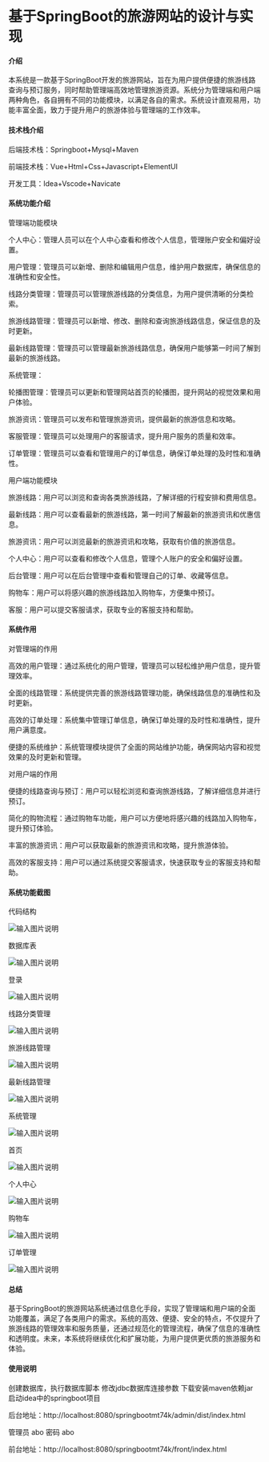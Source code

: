 # 基于SpringBoot的旅游网站的设计与实现

#### 介绍

本系统是一款基于SpringBoot开发的旅游网站，旨在为用户提供便捷的旅游线路查询与预订服务，同时帮助管理端高效地管理旅游资源。系统分为管理端和用户端两种角色，各自拥有不同的功能模块，以满足各自的需求。系统设计直观易用，功能丰富全面，致力于提升用户的旅游体验与管理端的工作效率。

#### 技术栈介绍

后端技术栈：Springboot+Mysql+Maven

前端技术栈：Vue+Html+Css+Javascript+ElementUI

开发工具：Idea+Vscode+Navicate


#### 系统功能介绍

管理端功能模块

个人中心：管理人员可以在个人中心查看和修改个人信息，管理账户安全和偏好设置。

用户管理：管理员可以新增、删除和编辑用户信息，维护用户数据库，确保信息的准确性和安全性。

线路分类管理：管理员可以管理旅游线路的分类信息，为用户提供清晰的分类检索。

旅游线路管理：管理员可以新增、修改、删除和查询旅游线路信息，保证信息的及时更新。

最新线路管理：管理员可以管理最新旅游线路信息，确保用户能够第一时间了解到最新的旅游线路。

系统管理：

轮播图管理：管理员可以更新和管理网站首页的轮播图，提升网站的视觉效果和用户体验。

旅游资讯：管理员可以发布和管理旅游资讯，提供最新的旅游信息和攻略。

客服管理：管理员可以处理用户的客服请求，提升用户服务的质量和效率。

订单管理：管理员可以查看和管理用户的订单信息，确保订单处理的及时性和准确性。

用户端功能模块

旅游线路：用户可以浏览和查询各类旅游线路，了解详细的行程安排和费用信息。

最新线路：用户可以查看最新的旅游线路，第一时间了解最新的旅游资讯和优惠信息。

旅游资讯：用户可以浏览最新的旅游资讯和攻略，获取有价值的旅游信息。

个人中心：用户可以查看和修改个人信息，管理个人账户的安全和偏好设置。

后台管理：用户可以在后台管理中查看和管理自己的订单、收藏等信息。

购物车：用户可以将感兴趣的旅游线路加入购物车，方便集中预订。

客服：用户可以提交客服请求，获取专业的客服支持和帮助。

#### 系统作用

对管理端的作用

高效的用户管理：通过系统化的用户管理，管理员可以轻松维护用户信息，提升管理效率。

全面的线路管理：系统提供完善的旅游线路管理功能，确保线路信息的准确性和及时更新。

高效的订单处理：系统集中管理订单信息，确保订单处理的及时性和准确性，提升用户满意度。

便捷的系统维护：系统管理模块提供了全面的网站维护功能，确保网站内容和视觉效果的及时更新和管理。

对用户端的作用

便捷的线路查询与预订：用户可以轻松浏览和查询旅游线路，了解详细信息并进行预订。

简化的购物流程：通过购物车功能，用户可以方便地将感兴趣的线路加入购物车，提升预订体验。

丰富的旅游资讯：用户可以获取最新的旅游资讯和攻略，提升旅游体验。

高效的客服支持：用户可以通过系统提交客服请求，快速获取专业的客服支持和帮助。

#### 系统功能截图

代码结构

![输入图片说明](images/fc641245e668a1112539d9e472d6c70.png)

数据库表

![输入图片说明](images/d335791ceedc77d7e78ab051cfdf893.png)

登录

![输入图片说明](images/bb9720f7479810ab31d226a0a244cc0.png)

线路分类管理

![输入图片说明](images/0a78f9845ac1f18b1f174a3d77933f0.png)

旅游线路管理

![输入图片说明](images/8805eb505d42af773a613e0bd931da7.png)

最新线路管理

![输入图片说明](images/058144e24fe1c22d2de457a3c1df628.png)

系统管理

![输入图片说明](images/1c8f9b3622a7dea68c32fa07a4c09cf.png)

首页

![输入图片说明](images/b67e70a94739f4cb055b3fc35f102b0.png)

个人中心

![输入图片说明](images/5ffe6237a76a40387d4fb2d8464af1b.png)

购物车

![输入图片说明](images/fc3ca0e64456422d175e0f08c94413b.png)

订单管理

![输入图片说明](images/0e600960290b7bf16fdf99e675ba455.png)

#### 总结

基于SpringBoot的旅游网站系统通过信息化手段，实现了管理端和用户端的全面功能覆盖，满足了各类用户的需求。系统的高效、便捷、安全的特点，不仅提升了旅游线路的管理效率和服务质量，还通过规范化的管理流程，确保了信息的准确性和透明度。未来，本系统将继续优化和扩展功能，为用户提供更优质的旅游服务和体验。

#### 使用说明

创建数据库，执行数据库脚本 修改jdbc数据库连接参数 下载安装maven依赖jar 启动idea中的springboot项目


后台地址：http://localhost:8080/springbootmt74k/admin/dist/index.html

管理员  abo 密码 abo

前台地址：http://localhost:8080/springbootmt74k/front/index.html

